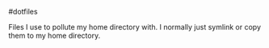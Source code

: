 #dotfiles

Files I use to pollute my home directory with. I normally just symlink or copy them to my home directory.
